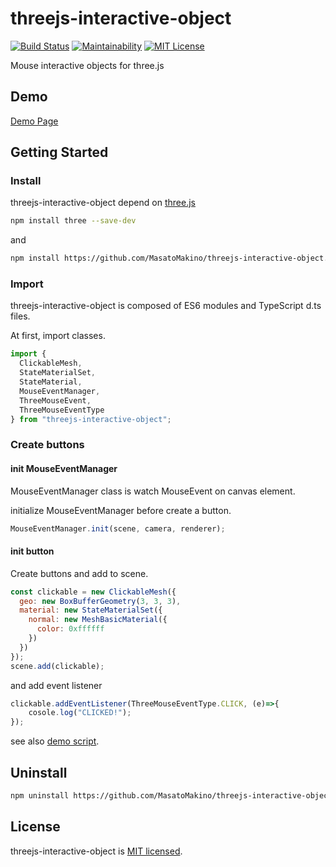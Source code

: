 # threejs-interactive-object

[![Build Status](https://travis-ci.org/MasatoMakino/threejs-interactive-object.svg?branch=master)](https://travis-ci.org/MasatoMakino/threejs-interactive-object)
[![Maintainability](https://api.codeclimate.com/v1/badges/2c756ac812782947b080/maintainability)](https://codeclimate.com/github/MasatoMakino/threejs-interactive-object/maintainability)
[![MIT License](http://img.shields.io/badge/license-MIT-blue.svg?style=flat)](LICENSE)

Mouse interactive objects for three.js

## Demo

[Demo Page](https://masatomakino.github.io/threejs-interactive-object/index.html)

## Getting Started

### Install

threejs-interactive-object depend on [three.js](https://threejs.org/)

```bash
npm install three --save-dev
```

and

```bash
npm install https://github.com/MasatoMakino/threejs-interactive-object.git --save-dev
```

### Import


threejs-interactive-object is composed of ES6 modules and TypeScript d.ts files.

At first, import classes.

```js
import {
  ClickableMesh,
  StateMaterialSet,
  StateMaterial,
  MouseEventManager,
  ThreeMouseEvent,
  ThreeMouseEventType
} from "threejs-interactive-object";
```

### Create buttons

#### init MouseEventManager

MouseEventManager class is watch MouseEvent on canvas element.

initialize MouseEventManager before create a button.

```js
MouseEventManager.init(scene, camera, renderer);
```

#### init button

Create buttons and add to scene.

```js
const clickable = new ClickableMesh({
  geo: new BoxBufferGeometry(3, 3, 3),
  material: new StateMaterialSet({
    normal: new MeshBasicMaterial({
      color: 0xffffff
    })
  })
});
scene.add(clickable);
```

and add event listener

```js
clickable.addEventListener(ThreeMouseEventType.CLICK, (e)=>{
    cosole.log("CLICKED!");
});
```

see also [demo script](https://masatomakino.github.io/threejs-interactive-object/main.js).

## Uninstall

```bash
npm uninstall https://github.com/MasatoMakino/threejs-interactive-object.git
```

## License

threejs-interactive-object is [MIT licensed](LICENSE).

